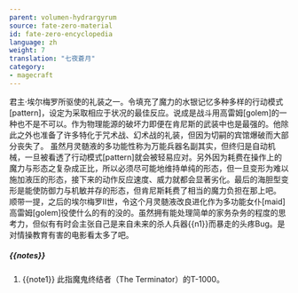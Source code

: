 ```yaml
---
parent: volumen-hydrargyrum
source: fate-zero-material
id: fate-zero-encyclopedia
language: zh
weight: 7
translation: "七夜蒼月"
category:
- magecraft
---
```


君主·埃尔梅罗所驱使的礼装之一。令填充了魔力的水银记忆多种多样的行动模式[pattern]，设定为采取相应于状况的最佳反应。说成是战斗用高雷姆[golem]的一种也不是不可以。作为物理能源的破坏力即便在肯尼斯的武装中也是最强的。他除此之外也准备了许多特化于咒术战、幻术战的礼装，但因为切嗣的宾馆爆破而大部分丧失了。
虽然月灵髄液的多功能性称为万能兵器名副其实，但终归是自动机械，一旦被看透了行动模式[pattern]就会被轻易应对。另外因为耗费在操作上的魔力与形态之复杂成正比，所以必须尽可能地维持单纯的形态，但一旦变形为难以施加液压的形态，接下来的动作反应速度、威力就都会显著劣化。最后的海胆型变形是能使防御力与机敏并存的形态，但肯尼斯耗费了相当的魔力负担在那上吧。
顺带一提，之后的埃尔梅罗II世，令这个月灵髄液改良进化作为多功能女仆[maid]高雷姆[golem]役使什么的有的没的。虽然拥有能处理简单的家务杂务的程度的思考力，但似有有时会主张自己是来自未来的杀人兵器{{n1}}而暴走的头疼Bug。是对情操教育有害的电影看太多了吧。

##### {{notes}}

1. {{note1}} 此指魔鬼终结者（The Terminator）的T-1000。
